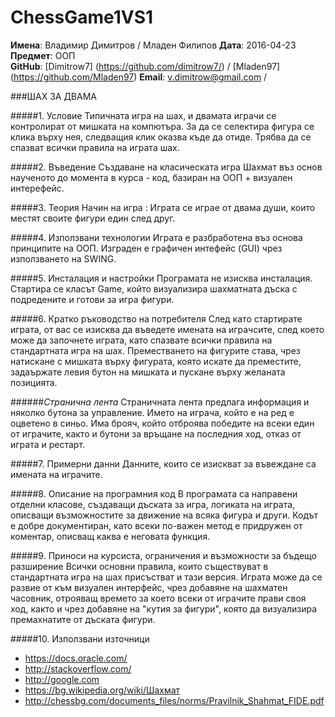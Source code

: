 # ChessGame1VS1

**Имена**: Владимир Димитров / Младен Филипов
**Дата**: 2016-04-23 				                        
**Предмет**: ООП	
**GitHub**: [Dimitrow7] (https://github.com/dimitrow7/) / [Mladen97] (https://github.com/Mladen97)
**Email**: v.dimitrow@gmail.com / 



###ШАХ ЗА ДВАМА


#####1. Условие
Типичната игра на шах, и двамата играчи се контролират от мишката на компютъра. За да се селектира фигура се клика върху нея, следващия клик оказва къде да отиде. Трябва да се спазват всички правила на играта шах.

#####2. Въведение
Създаване на класическата игра Шахмат въз основ наученото до момента в курса - код, базиран на ООП + визуален интерефейс.

#####3. Теория
Начин на игра :
Играта се играе от двама души, които местят своите фигури един след друг.

#####4. Използвани технологии 
Играта е разбработена въз основа принципите на ООП. Изграден е графичен интефейс (GUI) чрез използването на SWING.

#####5. Инсталация и настройки
Програмата не изисква инсталация. Стартира се класът Game, който визуализира шахматната дъска с подредените и готови за игра фигури.

#####6. Кратко ръководство на потребителя
След като стартирате играта, от вас се изисква да въведете имената на играчсите, след което може да започнете играта, като спазвате всички правила на стандартната игра на шах. Преместването на фигурите става, чрез натискане с мишката върху фигурата, която искате да преместите, задаържате левия бутон на мишката и пускане върху желаната позицията. 

######*Странична лента*
Страничната лента предлага информация и няколко бутона за управление. Името на играча, който е на ред е оцветено в синьо. Има брояч, който отброява победите на всеки един от играчите, както и бутони за връщане на последния ход, отказ от играта и рестарт.

#####7. Примерни данни
Данните, които се изискват за въвеждане са имената на играчите.

#####8. Описание на програмния код
В програмата са направени отделни класове, създаващи дъската за игра, логиката на играта, описващи възможностите за движение на всяка фигура и други. Кодът е добре документиран, като всеки по-важен метод е придружен от коментар, описващ каква е неговата функция. 

#####9. Приноси на курсиста, ограничения и възможности за бъдещо разширение
Всички основни правила, които съществуват в стандартната игра на шах присъстват и тази версия. Играта може да се развие от към визуален интерфейс, чрез добавяне на шахматен часовник, отрояващ времето за което всеки от играчите прави своя ход, както и чрез добавяне на "кутия за фигури", която да визуализира премахнатите от дъската фигури.

#####10. Използвани източници
- https://docs.oracle.com/
- http://stackoverflow.com/
- http://google.com
- https://bg.wikipedia.org/wiki/Шахмат
- http://chessbg.com/documents_files/norms/Pravilnik_Shahmat_FIDE.pdf
